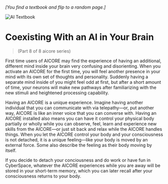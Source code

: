 *[You find a textbook and flip to a random page.]*

![AI Textbook](/resources/lore/textbookAI2.png)

# Coexisting With an AI in Your Brain
> (Part 8 of 8 aicore series)

First time users of AICORE may find the experience of having an additional, different mind inside your brain very confusing and disorienting. When you activate an AICORE for the first time, you will feel another presence in your mind with its own set of thoughts and personality. Suddenly having a separate mind inside of you might feel odd at first, but after a short amount of time, your neurons will make new pathways after familiarizing with the new stimuli and heightened processing capability. 

Having an AICORE is a unique experience. Imagine having another individual that you can communicate with via telepathy—or, put  another way, AICORE is like an inner voice that you can converse with. Having an AICORE installed also means you can have it control your physical body partially or wholly while you can observe, feel, learn and experience new skills from the AICORE—or just sit back and relax while the AICORE handles things. When you let the AICORE control your body and your consciousness is not detached, it is a unique feeling—like your body is moved by an external force. Some also describe the feeling as their body moving by itself. 

If you decide to detach your conciousness and do work or have fun in CyberSpace, whatever the AICORE experiences while you are away will be stored in your short-term memory, which you can later recall after your consciousness returns to your body.
